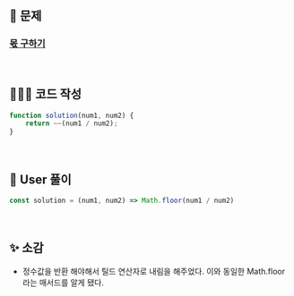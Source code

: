 ## 📄 문제 

### [몫 구하기](https://school.programmers.co.kr/learn/courses/30/lessons/120805)

<br>

## 🧚🏻‍♀️ 코드 작성

```javascript
function solution(num1, num2) {
    return ~~(num1 / num2);
}
```

<br>

## 📝 User 풀이

```javascript
const solution = (num1, num2) => Math.floor(num1 / num2)
```

<br>

## ✨ 소감

+ 정수값을 반환 해야해서 틸드 연산자로 내림을 해주었다. 이와 동일한 Math.floor라는 매서드를 알게 됐다.